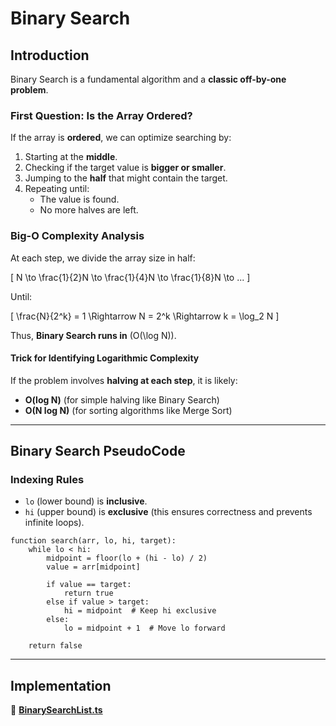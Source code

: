 # Binary Search

## **Introduction**

Binary Search is a fundamental algorithm and a **classic off-by-one problem**.

### **First Question: Is the Array Ordered?**

If the array is **ordered**, we can optimize searching by:
1. Starting at the **middle**.
2. Checking if the target value is **bigger or smaller**.
3. Jumping to the **half** that might contain the target.
4. Repeating until:
   - The value is found.
   - No more halves are left.

### **Big-O Complexity Analysis**
At each step, we divide the array size in half:

\[ N \to \frac{1}{2}N \to \frac{1}{4}N \to \frac{1}{8}N \to ... \]

Until:

\[ \frac{N}{2^k} = 1 \Rightarrow N = 2^k \Rightarrow k = \log_2 N \]

Thus, **Binary Search runs in** \(O(\log N)\).

#### **Trick for Identifying Logarithmic Complexity**
If the problem involves **halving at each step**, it is likely:
- **O(log N)** (for simple halving like Binary Search)
- **O(N log N)** (for sorting algorithms like Merge Sort)

---

## **Binary Search PseudoCode**

### **Indexing Rules**
- `lo` (lower bound) is **inclusive**.
- `hi` (upper bound) is **exclusive** (this ensures correctness and prevents infinite loops).

```pseudo
function search(arr, lo, hi, target):
    while lo < hi:
        midpoint = floor(lo + (hi - lo) / 2)
        value = arr[midpoint]
        
        if value == target:
            return true
        else if value > target:
            hi = midpoint  # Keep hi exclusive
        else:
            lo = midpoint + 1  # Move lo forward
    
    return false
```

---

## **Implementation**
📂 **[BinarySearchList.ts](../kata-machine/src/day1/BinarySearchList.ts)**


